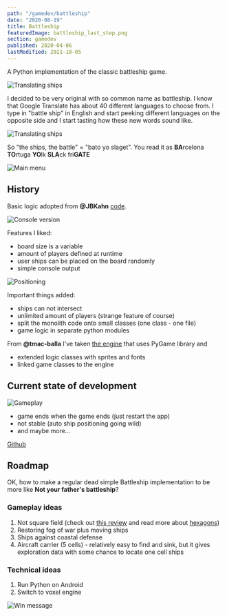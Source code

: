```yaml
---
path: "/gamedev/battleship"
date: "2020-08-19"
title: Battleship
featuredImage: battleship_last_step.png
section: gamedev
published: 2020-04-06
lastModified: 2021-10-05
---
```


A Python implementation of the classic battleship game.

![Translating ships](./battleship-name-slaget.png)

I decided to be very original with so common name as battleship. I know that Google Translate has about 40 different languages to choose from. I type in "battle ship" in English and start peeking different languages on the opposite side and I start tasting how these new words sound like.

![Translating ships](./battleship-name-bato-yo.png)

So "the ships, the battle" = "bato yo slaget". You read it as **BA**rcelona **TO**rtuga **YO**lk **SLA**ck fri**GATE**


![Main menu](./battleship_main_menu.png)

## History

Basic logic adopted from **@JBKahn** [code](https://github.com/JBKahn/Battleship).

![Console version](./battleship_console.png)

Features I liked:

- board size is a variable
- amount of players defined at runtime
- user ships can be placed on the board randomly
- simple console output

![Positioning](./battleship_positioning.png)

Important things added:

- ships can not intersect
- unlimited amount of players (strange feature of course)
- split the monolith code onto small classes (one class - one file)
- game logic in separate python modules


From **@tmac-balla** I've taken [the engine](https://github.com/tmac-balla/battleship-game) that uses PyGame library and 

* extended logic classes with sprites and fonts
* linked game classes to the engine


## Current state of development

![Gameplay](./battleship_gameplay.png)

- game ends when the game ends (just restart the app)
- not stable (auto ship positioning going wild)
- and maybe more...

[Github](https://github.com/mikolasan/bato-yo-slaget)

## Roadmap

OK, how to make a regular dead simple Battleship implementation to be more like **Not your father's battleship**?

### Gameplay ideas

1. Not square field (check out [this review](http://boardgamegeek.com/thread/605234/bravo-battleship) and read more about [hexagons](http://www.redblobgames.com/grids/hexagons))
1. Restoring fog of war plus moving ships
1. Ships against coastal defense
1. Aircraft carrier (5 cells) - relatively easy to find and sink, but it gives exploration data with some chance to locate one cell ships

### Technical ideas

1. Run Python on Android
1. Switch to voxel engine

![Win message](./battleship_win_message.png)